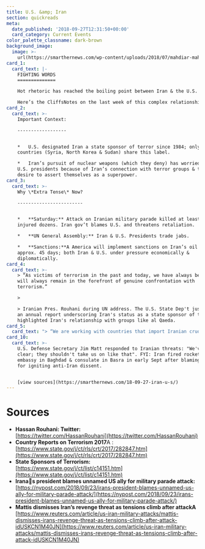 ```yaml
---
title: U.S. &amp; Iran
section: quickreads
meta:
  date_published: '2018-09-27T12:31:50+00:00'
  card_category: Current Events
color_palette_classname: dark-brown
background_image:
  image: >-
    url(https://smarthernews.com/wp-content/uploads/2018/07/mahdiar-mahmoodi-452489-unsplash-scaled.jpg)
card_1:
  card_text: |-
    FIGHTING WORDS
    ==============

    Hot rhetoric has reached the boiling point between Iran & the U.S.

    Here’s the CliffsNotes on the last week of this complex relationship.
card_2:
  card_text: >-
    Important Context:

    ------------------


    *   U.S. designated Iran a state sponsor of terror since 1984; only 3 other
    countries (Syria, North Korea & Sudan) share this label.

    *   Iran’s pursuit of nuclear weapons (which they deny) has worried several
    U.S. presidents because of Iran’s connection with terror groups & their
    desire to assert themselves as a superpower.
card_3:
  card_text: >-
    Why \*Extra Tense\* Now?

    ------------------------


    *   **Saturday:** Attack on Iranian military parade killed at least 25,
    injured dozens. Iran gov’t blames U.S. and threatens retaliation.

    *   **UN General Assembly:** Iran & U.S. Presidents trade jabs.

    *   **Sanctions:**A America will implement sanctions on Iran’s oil market in
    approx. 45 days; both Iran & U.S. under pressure economically &
    diplomatically.
card_4:
  card_text: >-
    > “As victims of terrorism in the past and today, we have always been and
    will always remain in the forefront of genuine confrontation with
    terrorism.”

    > 

    > Iranian Pres. Rouhani during UN address. The U.S. State Dep't just issued
    an annual report underscoring Iran's status as a state sponsor of terror and
    highlighted Iran's relationship with groups like al Qaeda.
card_5:
  card_text: "> “We are working with countries that import Iranian crude oil to cut their purchases substantially. We cannot allow the worlda\x19s leading sponsor of terrorism to possess the planeta\x19s most dangerous weapons.”\n> \n> Pres. Trump during UN address. America received pushback from China, France, U.K and Russia (the other signatories of the original \"nuclear deal\") about joining in sanctions on Iran's oil exports; they want to stay \"in\" the nuclear deal, for now."
card_10:
  card_text: >-
    U.S. Defense Secretary Jim Matt responded to Iranian threats: "We've been
    clear; they shouldn't take us on like that". FYI: Iran fired rockets at U.S.
    embassy in Baghdad & consulate in Basra in early Sept after blaming America
    for igniting anti-Iran dissent.


    [view sources](https://smarthernews.com/18-09-27-iran-u-s/)
---
```

Sources
=======

*   **Hassan Rouhani: Twitter:**  
    [https://twitter.com/HassanRouhani](https://twitter.com/HassanRouhani)
*   **Country Reports on Terrorism 2017**A :  
    [https://www.state.gov/j/ct/rls/crt/2017/282847.htm](https://www.state.gov/j/ct/rls/crt/2017/282847.htm)
*   **State Sponsors of Terrorism:**  
    [https://www.state.gov/j/ct/list/c14151.htm](https://www.state.gov/j/ct/list/c14151.htm)
*   **Iranas president blames unnamed US ally for military parade attack:**  
    [https://nypost.com/2018/09/23/irans-president-blames-unnamed-us-ally-for-military-parade-attack/](https://nypost.com/2018/09/23/irans-president-blames-unnamed-us-ally-for-military-parade-attack/)
*   **Mattis dismisses Iran’s revenge threat as tensions climb after attackA**  
    [https://www.reuters.com/article/us-iran-military-attacks/mattis-dismisses-irans-revenge-threat-as-tensions-climb-after-attack-idUSKCN1M40JN](https://www.reuters.com/article/us-iran-military-attacks/mattis-dismisses-irans-revenge-threat-as-tensions-climb-after-attack-idUSKCN1M40JN)